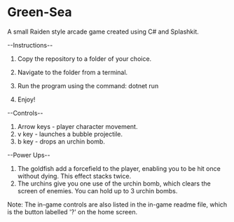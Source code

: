 # Green-Sea
A small Raiden style arcade game created using C# and Splashkit. 


--Instructions--

1. Copy the repository to a folder of your choice.

2. Navigate to the folder from a terminal.

3. Run the program using the command: dotnet run

4. Enjoy!


--Controls--

1. Arrow keys - player character movement. 
2. v key - launches a bubble projectile.
3. b key - drops an urchin bomb. 

--Power Ups--

1. The goldfish add a forcefield to the player, enabling you to be hit once without dying. This effect stacks twice.
2. The urchins give you one use of the urchin bomb, which clears the screen of enemies. You can hold up to 3 urchin bombs.

Note: The in-game controls are also listed in the in-game readme file, which is the button labelled '?' on the home screen.
